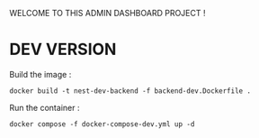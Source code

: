 WELCOME TO THIS ADMIN DASHBOARD PROJECT !


# DEV VERSION

Build the image :
```
docker build -t nest-dev-backend -f backend-dev.Dockerfile .
```

Run the container :
```
docker compose -f docker-compose-dev.yml up -d
```